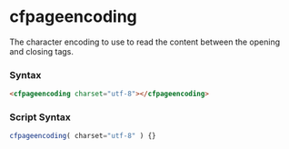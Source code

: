 # cfpageencoding

The character encoding to use to read the content between the opening and closing tags.

### Syntax

```html
<cfpageencoding charset="utf-8"></cfpageencoding>
```

### Script Syntax

```javascript
cfpageencoding( charset="utf-8" ) {}
```
